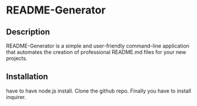 # README-Generator

## Description
README-Generator is a simple and user-friendly command-line application that automates the creation of professional README.md files for your new projects. 

## Installation 
have to have node.js install. Clone the github repo. Finally you have to install inquirer.

